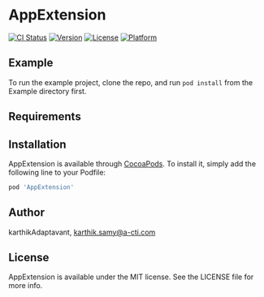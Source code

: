 # AppExtension

[![CI Status](http://img.shields.io/travis/karthikAdaptavant/AppExtension.svg?style=flat)](https://travis-ci.org/karthikAdaptavant/AppExtension)
[![Version](https://img.shields.io/cocoapods/v/AppExtension.svg?style=flat)](http://cocoapods.org/pods/AppExtension)
[![License](https://img.shields.io/cocoapods/l/AppExtension.svg?style=flat)](http://cocoapods.org/pods/AppExtension)
[![Platform](https://img.shields.io/cocoapods/p/AppExtension.svg?style=flat)](http://cocoapods.org/pods/AppExtension)

## Example

To run the example project, clone the repo, and run `pod install` from the Example directory first.

## Requirements

## Installation

AppExtension is available through [CocoaPods](http://cocoapods.org). To install
it, simply add the following line to your Podfile:

```ruby
pod 'AppExtension'
```

## Author

karthikAdaptavant, karthik.samy@a-cti.com

## License

AppExtension is available under the MIT license. See the LICENSE file for more info.
